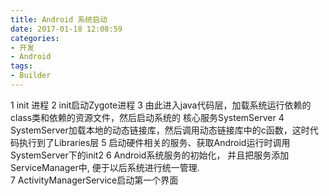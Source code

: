 ```yaml
---
title: Android 系统启动
date: 2017-01-18 12:08:59
categories:
- 开发
- Android
tags:
- Builder
---
```


1 init 进程
2 init启动Zygote进程
3 由此进入java代码层，加载系统运行依赖的class类和依赖的资源文件，然后启动系统的
	核心服务SystemServer
4 SystemServer加载本地的动态链接库，然后调用动态链接库中的c函数，这时代码执行到了Libraries层
5 启动硬件相关的服务、获取Android运行时调用SystemServer下的init2
6 Android系统服务的初始化， 并且把服务添加ServiceManager中, 便于以后系统进行统一管理.  
7 ActivityManagerService启动第一个界面
